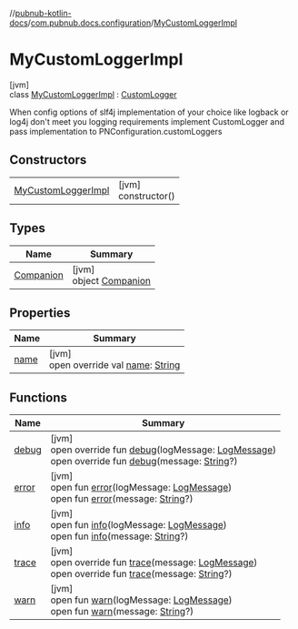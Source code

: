 //[pubnub-kotlin-docs](../../../index.md)/[com.pubnub.docs.configuration](../index.md)/[MyCustomLoggerImpl](index.md)

# MyCustomLoggerImpl

[jvm]\
class [MyCustomLoggerImpl](index.md) : [CustomLogger](../../../../../pubnub-kotlin/pubnub-kotlin-core-api/pubnub-kotlin-core-api/com.pubnub.api.logging/-custom-logger/index.md)

When config options of slf4j implementation of your choice like logback or log4j don't meet you logging requirements implement CustomLogger and pass implementation to PNConfiguration.customLoggers

## Constructors

| | |
|---|---|
| [MyCustomLoggerImpl](-my-custom-logger-impl.md) | [jvm]<br>constructor() |

## Types

| Name | Summary |
|---|---|
| [Companion](-companion/index.md) | [jvm]<br>object [Companion](-companion/index.md) |

## Properties

| Name | Summary |
|---|---|
| [name](name.md) | [jvm]<br>open override val [name](name.md): [String](https://kotlinlang.org/api/core/kotlin-stdlib/kotlin/-string/index.html) |

## Functions

| Name | Summary |
|---|---|
| [debug](debug.md) | [jvm]<br>open override fun [debug](debug.md)(logMessage: [LogMessage](../../../../../pubnub-kotlin/pubnub-kotlin-core-api/pubnub-kotlin-core-api/com.pubnub.api.logging/-log-message/index.md))<br>open override fun [debug](debug.md)(message: [String](https://kotlinlang.org/api/core/kotlin-stdlib/kotlin/-string/index.html)?) |
| [error](index.md#1364491005%2FFunctions%2F-2080425103) | [jvm]<br>open fun [error](index.md#1364491005%2FFunctions%2F-2080425103)(logMessage: [LogMessage](../../../../../pubnub-kotlin/pubnub-kotlin-core-api/pubnub-kotlin-core-api/com.pubnub.api.logging/-log-message/index.md))<br>open fun [error](../../com.pubnub.docs.logging.customlogger/-monitoring-logger/index.md#-407714213%2FFunctions%2F-2080425103)(message: [String](https://kotlinlang.org/api/core/kotlin-stdlib/kotlin/-string/index.html)?) |
| [info](../../com.pubnub.docs.logging.customlogger/-monitoring-logger/index.md#2011303377%2FFunctions%2F-2080425103) | [jvm]<br>open fun [info](../../com.pubnub.docs.logging.customlogger/-monitoring-logger/index.md#2011303377%2FFunctions%2F-2080425103)(logMessage: [LogMessage](../../../../../pubnub-kotlin/pubnub-kotlin-core-api/pubnub-kotlin-core-api/com.pubnub.api.logging/-log-message/index.md))<br>open fun [info](../../com.pubnub.docs.logging.customlogger/-monitoring-logger/index.md#1485773831%2FFunctions%2F-2080425103)(message: [String](https://kotlinlang.org/api/core/kotlin-stdlib/kotlin/-string/index.html)?) |
| [trace](trace.md) | [jvm]<br>open override fun [trace](trace.md)(message: [LogMessage](../../../../../pubnub-kotlin/pubnub-kotlin-core-api/pubnub-kotlin-core-api/com.pubnub.api.logging/-log-message/index.md))<br>open override fun [trace](trace.md)(message: [String](https://kotlinlang.org/api/core/kotlin-stdlib/kotlin/-string/index.html)?) |
| [warn](../../com.pubnub.docs.logging.customlogger/-monitoring-logger/index.md#1389018537%2FFunctions%2F-2080425103) | [jvm]<br>open fun [warn](../../com.pubnub.docs.logging.customlogger/-monitoring-logger/index.md#1389018537%2FFunctions%2F-2080425103)(logMessage: [LogMessage](../../../../../pubnub-kotlin/pubnub-kotlin-core-api/pubnub-kotlin-core-api/com.pubnub.api.logging/-log-message/index.md))<br>open fun [warn](index.md#-1033663697%2FFunctions%2F-2080425103)(message: [String](https://kotlinlang.org/api/core/kotlin-stdlib/kotlin/-string/index.html)?) |

